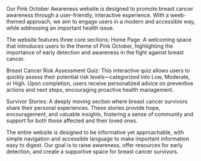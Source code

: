 Our Pink October Awareness website is designed to promote breast cancer awareness through a user-friendly, interactive experience. With a weeb-themed approach, we aim to engage users in a modern and accessible way, while addressing an important health issue.

The website features three core sections:
Home Page: 
A welcoming space that introduces users to the theme of Pink October, highlighting the importance of early detection and awareness in the fight against breast cancer.

Breast Cancer Risk Assessment Quiz: 
This interactive quiz allows users to quickly assess their potential risk levels—categorized into Low, Moderate, or High. Upon completion, users receive personalized advice on preventive actions and next steps, encouraging proactive health management.

Survivor Stories: 
A deeply moving section where breast cancer survivors share their personal experiences. These stories provide hope, encouragement, and valuable insights, fostering a sense of community and support for both those affected and their loved ones.


The entire website is designed to be informative yet approachable, with simple navigation and accessible language to make important information easy to digest. Our goal is to raise awareness, offer resources for early detection, and create a supportive space for breast cancer survivors.
